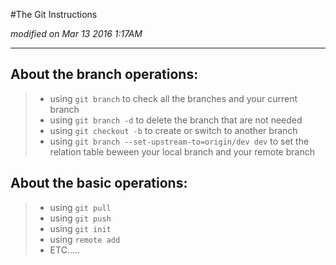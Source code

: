 #The Git Instructions

*modified on Mar 13 2016 1:17AM*

---

## About the branch operations:

> + using `git branch` to check all the branches and your current branch
> + using `git branch -d` to delete the branch that are not needed
> + using `git checkout -b` to create or switch to another branch
> + using `git branch --set-upstream-to=origin/dev dev` to set the relation table beween your local branch and your remote branch

## About the basic operations:

> - using `git pull`
> - using `git push`
> - using `git init`
> - using `remote add`
> - ETC.....
